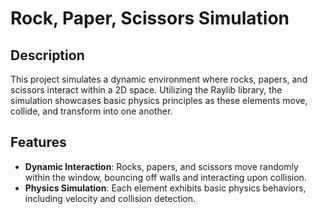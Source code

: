 # Rock, Paper, Scissors Simulation

## Description

This project simulates a dynamic environment where rocks, papers, and scissors interact within a 2D space. Utilizing the Raylib library, the simulation showcases basic physics principles as these elements move, collide, and transform into one another.

## Features

- **Dynamic Interaction**: Rocks, papers, and scissors move randomly within the window, bouncing off walls and interacting upon collision.
- **Physics Simulation**: Each element exhibits basic physics behaviors, including velocity and collision detection.

